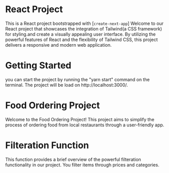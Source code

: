 # React Project
This is a React project bootstrapped with [`create-next-app`]
Welcome to our React project that showcases the integration of Tailwind(a CSS framework) for styling.and create a visually appealing user interface. 
By utilizing the powerful features of React and the flexibility of Tailwind CSS, this project delivers a responsive and modern web application.

# Getting Started
you can start the project by running the "yarn start" command on the terminal.
The project will be load on http://localhost:3000/.

# Food Ordering Project
 Welcome to the Food Ordering Project! This project aims to simplify the process of ordering food from local restaurants through a user-friendly app.
 
 
# Filteration Function
This function provides a brief overview of the powerful filteration functionality in our project. You filter items through prices and categories.
